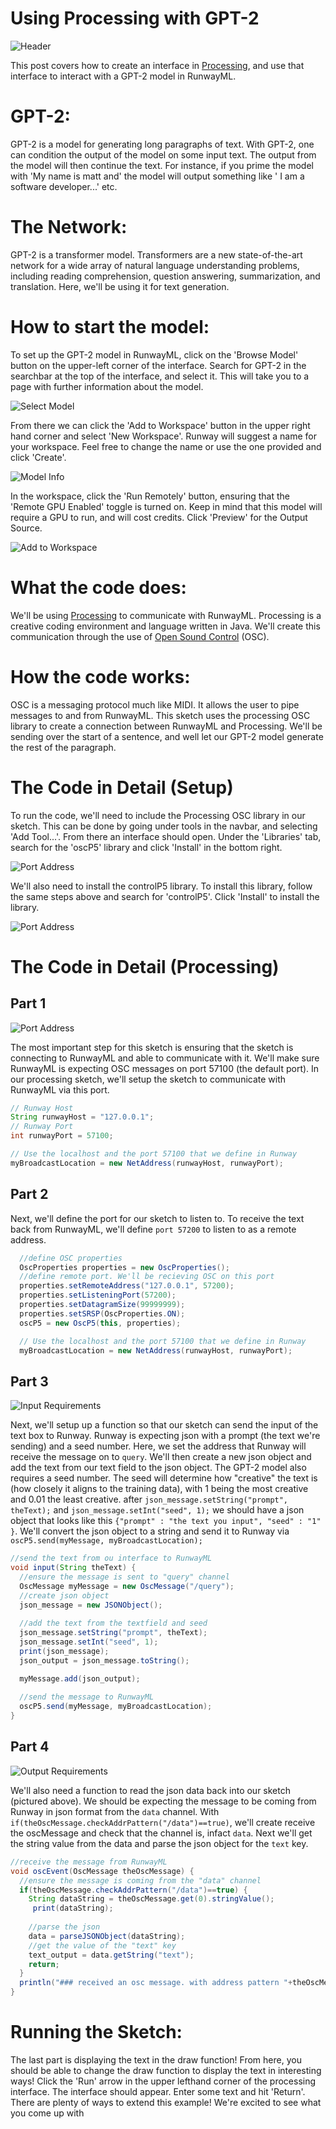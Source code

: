 
# Using Processing with GPT-2

![Header](assets/images/tutorials/tutorial_processing_gpt2/header.png)

This post covers how to create an interface in [Processing](https://processing.org/), and use that interface to interact with a GPT-2 model in RunwayML. 

# GPT-2:
GPT-2 is a model for generating long paragraphs of text. With GPT-2, one can condition the output of the model on some input text. The output from the model will then continue the text. For instance, if you prime the model with 'My name is matt and' the model will output something like ' I am a software developer...' etc.

# The Network:
GPT-2 is a transformer model. Transformers are a new state-of-the-art network for a wide array of natural language understanding problems, including reading comprehension, question answering, summarization, and translation. Here, we'll be using it for text generation.

# How to start the model:
To set up the GPT-2 model in RunwayML, click on the 'Browse Model' button on the upper-left corner of the interface. Search for GPT-2 in the searchbar at the top of the interface, and select it. This will take you to a page with further information about the model. 

![Select Model](assets/images/tutorials/tutorial_processing_gpt2/selection.png)

From there we can click the 'Add to Workspace' button in the upper right hand corner and select 'New Workspace'. Runway will suggest a name for your workspace. Feel free to change the name or use the one provided and click 'Create'. 

![Model Info](assets/images/tutorials/tutorial_processing_gpt2/info.png)

In the workspace, click the 'Run Remotely' button, ensuring that the 'Remote GPU Enabled' toggle is turned on. Keep in mind that this model will require a GPU to run, and will cost credits. Click 'Preview' for the Output Source.


![Add to Workspace](assets/images/tutorials/tutorial_processing_gpt2/interface.png)

# What the code does:
We'll be  using [Processing](https://processing.org/) to communicate with RunwayML. Processing is a creative coding environment and language written in Java. We'll create this communication through the use of [Open Sound Control](http://opensoundcontrol.org/introduction-osc) (OSC). 

# How the code works:
OSC is a messaging protocol much like MIDI. It allows the user to pipe messages to and from RunwayML. This sketch uses the processing OSC library to create a connection between RunwayML and Processing. We'll be sending over the start of a sentence, and well let our GPT-2 model generate the rest of the paragraph.

# The Code in Detail (Setup)
To run the code, we'll need to include the Processing OSC library in our sketch. This can be done by going under tools in the navbar, and selecting 'Add Tool...'. From there an interface should open. Under the 'Libraries' tab, search for the 'oscP5' library and click 'Install' in the bottom right. 

![Port Address](assets/images/tutorials/tutorial_processing_gpt2/oscp5.png)

We'll also need to install the controlP5 library. To install this library, follow the same steps above and search for 'controlP5'. Click 'Install' to install the library. 

![Port Address](assets/images/tutorials/tutorial_processing_gpt2/controlp5.png)

# The Code in Detail (Processing)

## Part 1

![Port Address](assets/images/tutorials/tutorial_processing_gpt2/port.png)

The most important step for this sketch is ensuring that the sketch is connecting to RunwayML and able to communicate with it. We'll make sure RunwayML is expecting OSC messages on port 57100 (the default port). In our processing sketch, we'll setup the sketch to communicate with RunwayML via this port. 

```java
// Runway Host
String runwayHost = "127.0.0.1";
// Runway Port
int runwayPort = 57100;

// Use the localhost and the port 57100 that we define in Runway
myBroadcastLocation = new NetAddress(runwayHost, runwayPort);
```

## Part 2

Next, we'll define the port for our sketch to listen to. To receive the text back from RunwayML, we'll define `port 57200` to listen to as a remote address.
```java
  //define OSC properties
  OscProperties properties = new OscProperties();
  //define remote port. We'll be recieving OSC on this port
  properties.setRemoteAddress("127.0.0.1", 57200);
  properties.setListeningPort(57200);
  properties.setDatagramSize(99999999);
  properties.setSRSP(OscProperties.ON);
  oscP5 = new OscP5(this, properties);

  // Use the localhost and the port 57100 that we define in Runway
  myBroadcastLocation = new NetAddress(runwayHost, runwayPort);

```


## Part 3
![Input Requirements](assets/images/tutorials/tutorial_processing_gpt2/input.png)

Next, we'll setup up a function so that our sketch can send the input of the text box to Runway. Runway is expecting json with a prompt (the text we're sending) and a seed number. Here, we set the address that Runway will receive the message on to `query`. We'll then create a new json object and add the text from our text field to the json object. The GPT-2 model also requires a seed number. The seed will determine how "creative" the text is (how closely it aligns to the training data), with 1 being the most creative and 0.01 the least creative. after `json_message.setString("prompt", theText);` and  `json_message.setInt("seed", 1);` we should have a json object that looks like this `{"prompt" : "the text you input", "seed" : "1" }`. We'll convert the json object to a string and send it to Runway via `oscP5.send(myMessage, myBroadcastLocation); `

```java
//send the text from ou interface to RunwayML
void input(String theText) {
  //ensure the message is sent to "query" channel
  OscMessage myMessage = new OscMessage("/query");
  //create json object
  json_message = new JSONObject();
  
  //add the text from the textfield and seed
  json_message.setString("prompt", theText);
  json_message.setInt("seed", 1);
  print(json_message);
  json_output = json_message.toString();

  myMessage.add(json_output);
  
  //send the message to RunwayML
  oscP5.send(myMessage, myBroadcastLocation); 
}

```
  
## Part 4

![Output Requirements](assets/images/tutorials/tutorial_processing_gpt2/output.png)

We'll also need a function to read the json data back into our sketch (pictured above). We should be expecting the message to be coming from Runway in json format from the `data` channel. With `if(theOscMessage.checkAddrPattern("/data")==true)`, we'll create receive the oscMessage and check that the channel is, infact `data`. Next we'll get the string value from the data and parse the json object for the `text` key. 

```java  
//receive the message from RunwayML
void oscEvent(OscMessage theOscMessage) {  
  //ensure the message is coming from the "data" channel
  if(theOscMessage.checkAddrPattern("/data")==true) {
    String dataString = theOscMessage.get(0).stringValue();
     print(dataString);
     
    //parse the json 
    data = parseJSONObject(dataString);
    //get the value of the "text" key
    text_output = data.getString("text");
    return;
  } 
  println("### received an osc message. with address pattern "+theOscMessage.addrPattern());
}
```

# Running the Sketch:
The last part is displaying the text in the draw function! From here, you should be able to change the draw function to display the text in interesting ways! Click the 'Run' arrow in the upper lefthand corner of the processing interface. The interface should appear. Enter some text and hit 'Return'. There are plenty of ways to extend this example! We're excited to see what you come up with